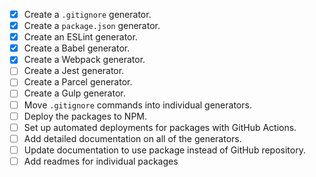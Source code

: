 - [x] Create a `.gitignore` generator.
- [x] Create a `package.json` generator.
- [x] Create an ESLint generator.
- [x] Create a Babel generator.
- [x] Create a Webpack generator.
- [ ] Create a Jest generator.
- [ ] Create a Parcel generator.
- [ ] Create a Gulp generator.
- [ ] Move `.gitignore` commands into individual generators.
- [ ] Deploy the packages to NPM.
- [ ] Set up automated deployments for packages with GitHub Actions.
- [ ] Add detailed documentation on all of the generators.
- [ ] Update documentation to use package instead of GitHub repository.
- [ ] Add readmes for individual packages

